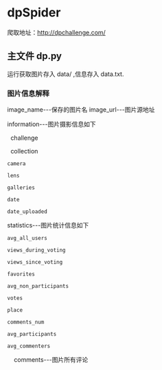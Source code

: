 # dpSpider

爬取地址：http://dpchallenge.com/

## 主文件 dp.py

运行获取图片存入 data/ ,信息存入 data.txt.

### 图片信息解释

image_name---保存的图片名
image_url---图片源地址

information---图片摄影信息如下

    challenge
    
    collection
    
    camera
    
    lens
    
    galleries
    
    date
    
    date_uploaded

statistics---图片统计信息如下

    avg_all_users
    
    views_during_voting
    
    views_since_voting
    
    favorites
    
    avg_non_participants
    
    votes
    
    place
    
    comments_num
    
    avg_participants
    
    avg_commenters
    
comments---图片所有评论

